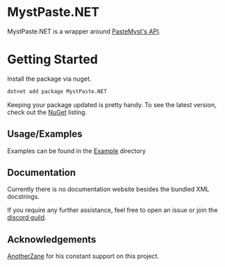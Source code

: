 
# MystPaste.NET

MystPaste.NET is a wrapper around [PasteMyst's API](https://paste.myst.rs/api-docs/index).

# Getting Started

Install the package via nuget.

```bash
dotnet add package MystPaste.NET
```

Keeping your package updated is pretty handy. To see the latest version, check out the [NuGet](https://www.nuget.org/packages/MystPaste.NET) listing.

## Usage/Examples

Examples can be found in the [Example](https://github.com/shift-eleven/MystPaste.NET/tree/main/MystPaste.NET.Example) directory 

  
## Documentation

Currently there is no documentation website besides the bundled XML docstrings.

If you require any further assistance, feel free to open an issue or join the [discord guild](https://discord.gg/uXhtH9ZbxN).

  
## Acknowledgements

[AnotherZane](https://github.com/AnotherZane) for his constant support on this project.
